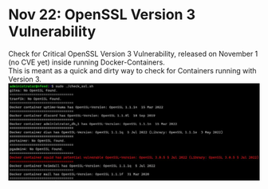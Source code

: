 # Nov 22: OpenSSL Version 3 Vulnerability
Check for Critical OpenSSL Version 3 Vulnerability, released on November 1 (no CVE yet) inside running Docker-Containers.\
This is meant as a quick and dirty way to check for Containers running with Version 3.\
![Alt text](screenshot.jpg?raw=true)

